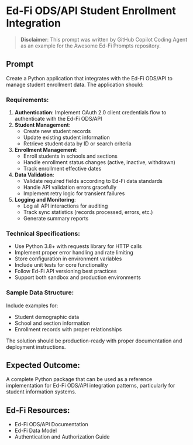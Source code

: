 # Ed-Fi ODS/API Student Enrollment Integration

> **Disclaimer**: This prompt was written by GitHub Copilot Coding Agent as an example for the Awesome Ed-Fi Prompts repository.

## Prompt

Create a Python application that integrates with the Ed-Fi ODS/API to manage student enrollment data. The application should:

### Requirements:
1. **Authentication**: Implement OAuth 2.0 client credentials flow to authenticate with the Ed-Fi ODS/API
2. **Student Management**: 
   - Create new student records
   - Update existing student information
   - Retrieve student data by ID or search criteria
3. **Enrollment Management**:
   - Enroll students in schools and sections
   - Handle enrollment status changes (active, inactive, withdrawn)
   - Track enrollment effective dates
4. **Data Validation**:
   - Validate required fields according to Ed-Fi data standards
   - Handle API validation errors gracefully
   - Implement retry logic for transient failures
5. **Logging and Monitoring**:
   - Log all API interactions for auditing
   - Track sync statistics (records processed, errors, etc.)
   - Generate summary reports

### Technical Specifications:
- Use Python 3.8+ with requests library for HTTP calls
- Implement proper error handling and rate limiting
- Store configuration in environment variables
- Include unit tests for core functionality
- Follow Ed-Fi API versioning best practices
- Support both sandbox and production environments

### Sample Data Structure:
Include examples for:
- Student demographic data
- School and section information
- Enrollment records with proper relationships

The solution should be production-ready with proper documentation and deployment instructions.

## Expected Outcome:
A complete Python package that can be used as a reference implementation for Ed-Fi ODS/API integration patterns, particularly for student information systems.

## Ed-Fi Resources:
- Ed-Fi ODS/API Documentation
- Ed-Fi Data Model
- Authentication and Authorization Guide